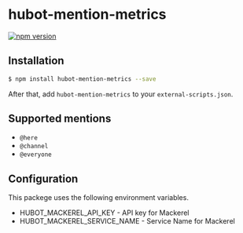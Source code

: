 # hubot-mention-metrics

[![npm version](https://badge.fury.io/js/hubot-mention-metrics.svg)](https://badge.fury.io/js/hubot-mention-metrics)

## Installation

```sh
$ npm install hubot-mention-metrics --save
```

After that, add `hubot-mention-metrics` to your `external-scripts.json`.

## Supported mentions

* `@here`
* `@channel`
* `@everyone`

## Configuration

This packege uses the following environment variables.

* HUBOT_MACKEREL_API_KEY - API key for Mackerel
* HUBOT_MACKEREL_SERVICE_NAME - Service Name for Mackerel
